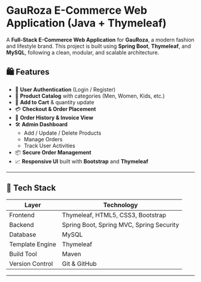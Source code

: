 # GauRoza E-Commerce Web Application (Java + Thymeleaf)

A **Full-Stack E-Commerce Web Application** for **GauRoza**, a modern fashion and lifestyle brand. This project is built using **Spring Boot**, **Thymeleaf**, and **MySQL**, following a clean, modular, and scalable architecture.

## 🛍️ Features

- 🔐 **User Authentication** (Login / Register)
- 👗 **Product Catalog** with categories (Men, Women, Kids, etc.)
- 🛒 **Add to Cart** & quantity update
- 💳 **Checkout & Order Placement**
- 🧾 **Order History & Invoice View**
- 🛠️ **Admin Dashboard**
  - Add / Update / Delete Products
  - Manage Orders
  - Track User Activities
- 📦 **Secure Order Management**
- 📈 **Responsive UI** built with **Bootstrap** and **Thymeleaf**

---

## 🧰 Tech Stack

| Layer         | Technology        |
|---------------|-------------------|
| Frontend      | Thymeleaf, HTML5, CSS3, Bootstrap |
| Backend       | Spring Boot, Spring MVC, Spring Security |
| Database      | MySQL             |
| Template Engine | Thymeleaf       |
| Build Tool    | Maven             |
| Version Control | Git & GitHub    |

---
